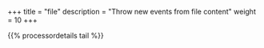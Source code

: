+++
title = "file"
description = "Throw new events from file content"
weight = 10
+++

{{% processordetails tail %}}